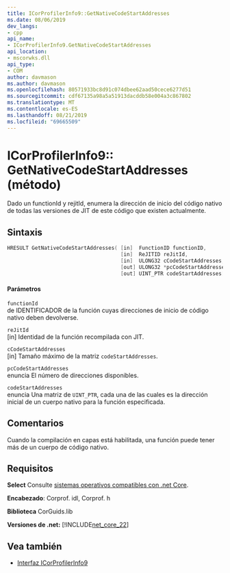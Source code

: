 ```yaml
---
title: ICorProfilerInfo9::GetNativeCodeStartAddresses
ms.date: 08/06/2019
dev_langs:
- cpp
api_name:
- ICorProfilerInfo9.GetNativeCodeStartAddresses
api_location:
- mscorwks.dll
api_type:
- COM
author: davmason
ms.author: davmason
ms.openlocfilehash: 80571933bc8d91c074dbee62aad50cece6277d51
ms.sourcegitcommit: cdf67135a98a5a51913dacddb58e004a3c867802
ms.translationtype: MT
ms.contentlocale: es-ES
ms.lasthandoff: 08/21/2019
ms.locfileid: "69665509"
---
```

# <a name="icorprofilerinfo9getnativecodestartaddresses-method"></a>ICorProfilerInfo9:: GetNativeCodeStartAddresses (método)

Dado un functionId y rejitId, enumera la dirección de inicio del código nativo de todas las versiones de JIT de este código que existen actualmente.

## <a name="syntax"></a>Sintaxis

```cpp
HRESULT GetNativeCodeStartAddresses( [in]  FunctionID functionID,
                                     [in]  ReJITID reJitId,
                                     [in]  ULONG32 cCodeStartAddresses,
                                     [out] ULONG32 *pcCodeStartAddresses,
                                     [out] UINT_PTR codeStartAddresses[]);
```

#### <a name="parameters"></a>Parámetros

`functionId` \
de IDENTIFICADOR de la función cuyas direcciones de inicio de código nativo deben devolverse.

`reJitId` \
[in] Identidad de la función recompilada con JIT.

`cCodeStartAddresses` \
[in] Tamaño máximo de la matriz `codeStartAddresses`.

`pcCodeStartAddresses` \
enuncia El número de direcciones disponibles.

`codeStartAddresses` \
enuncia Una matriz de `UINT_PTR`, cada una de las cuales es la dirección inicial de un cuerpo nativo para la función especificada.

## <a name="remarks"></a>Comentarios

Cuando la compilación en capas está habilitada, una función puede tener más de un cuerpo de código nativo.

## <a name="requirements"></a>Requisitos

**Select** Consulte [sistemas operativos compatibles con .net Core](../../../core/windows-prerequisites.md#net-core-supported-operating-systems).

**Encabezado**: Corprof. idl, Corprof. h

**Biblioteca** CorGuids.lib

**Versiones de .net:** [!INCLUDE[net_core_22](../../../../includes/net-core-22-md.md)]

## <a name="see-also"></a>Vea también

- [Interfaz ICorProfilerInfo9](../../../../docs/framework/unmanaged-api/profiling/icorprofilerinfo9-interface.md)
